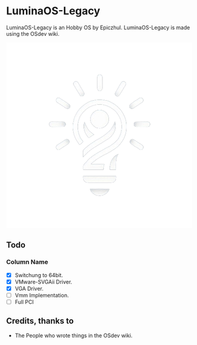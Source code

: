 
# LuminaOS-Legacy
LuminaOS-Legacy is an Hobby OS by Epiczhul. LuminaOS-Legacy is made using the OSdev wiki.




![Logo](https://github.com/Epiczhul/LuminaOS-Legacy/blob/main/images/icon-500x500.png?raw=true)


## Todo

### Column Name
- [x]  Switchung to 64bit.
- [x]  VMware-SVGAii Driver.
- [x]  VGA Driver.
- [ ]  Vmm Implementation.  
- [ ]  Full PCI  
## Credits, thanks to
- The People who wrote things in the OSdev wiki.
